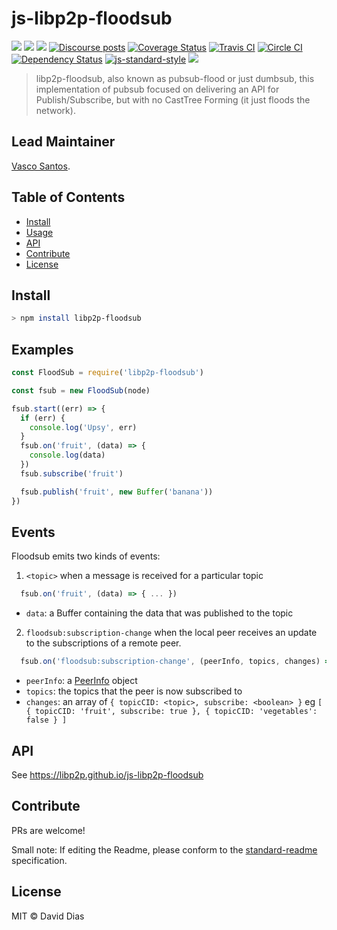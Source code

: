 js-libp2p-floodsub
==================

[![](https://img.shields.io/badge/made%20by-Protocol%20Labs-blue.svg?style=flat-square)](http://protocol.ai)
[![](https://img.shields.io/badge/project-libp2p-yellow.svg?style=flat-square)](http://libp2p.io/)
[![](https://img.shields.io/badge/freenode-%23libp2p-yellow.svg?style=flat-square)](http://webchat.freenode.net/?channels=%23libp2p)
[![Discourse posts](https://img.shields.io/discourse/https/discuss.libp2p.io/posts.svg)](https://discuss.libp2p.io)
[![Coverage Status](https://coveralls.io/repos/github/libp2p/js-libp2p-floodsub/badge.svg?branch=master)](https://coveralls.io/github/libp2p/js-libp2p-floodsub?branch=master)
[![Travis CI](https://travis-ci.org/libp2p/js-libp2p-floodsub.svg?branch=master)](https://travis-ci.org/libp2p/js-libp2p-floodsub)
[![Circle CI](https://circleci.com/gh/libp2p/js-libp2p-floodsub.svg?style=svg)](https://circleci.com/gh/libp2p/js-libp2p-floodsub)
[![Dependency Status](https://david-dm.org/libp2p/js-libp2p-floodsub.svg?style=flat-square)](https://david-dm.org/libp2p/js-libp2p-floodsub) [![js-standard-style](https://img.shields.io/badge/code%20style-standard-brightgreen.svg?style=flat-square)](https://github.com/feross/standard)
[![](https://img.shields.io/badge/pm-waffle-yellow.svg?style=flat-square)](https://waffle.io/libp2p/js-libp2p-floodsub)

> libp2p-floodsub, also known as pubsub-flood or just dumbsub, this implementation of pubsub focused on delivering an API for Publish/Subscribe, but with no CastTree Forming (it just floods the network).

## Lead Maintainer

[Vasco Santos](https://github.com/vasco-santos).

## Table of Contents

- [Install](#install)
- [Usage](#usage)
- [API](#api)
- [Contribute](#contribute)
- [License](#license)

## Install

```sh
> npm install libp2p-floodsub
```

## Examples

```JavaScript
const FloodSub = require('libp2p-floodsub')

const fsub = new FloodSub(node)

fsub.start((err) => {
  if (err) {
    console.log('Upsy', err)
  }
  fsub.on('fruit', (data) => {
    console.log(data)
  })
  fsub.subscribe('fruit')

  fsub.publish('fruit', new Buffer('banana'))
})
```

## Events

Floodsub emits two kinds of events:
1. `<topic>` when a message is received for a particular topic
  ```Javascript
    fsub.on('fruit', (data) => { ... })
  ```
  - `data`: a Buffer containing the data that was published to the topic
2. `floodsub:subscription-change` when the local peer receives an update to the subscriptions of a remote peer.
  ```Javascript
    fsub.on('floodsub:subscription-change', (peerInfo, topics, changes) => { ... })
  ```
  - `peerInfo`: a [PeerInfo](https://github.com/libp2p/js-peer-info) object
  - `topics`: the topics that the peer is now subscribed to
  - `changes`: an array of `{ topicCID: <topic>, subscribe: <boolean> }`
     eg `[ { topicCID: 'fruit', subscribe: true }, { topicCID: 'vegetables': false } ]`


## API

See https://libp2p.github.io/js-libp2p-floodsub

## Contribute

PRs are welcome!

Small note: If editing the Readme, please conform to the [standard-readme](https://github.com/RichardLitt/standard-readme) specification.

## License

MIT © David Dias
